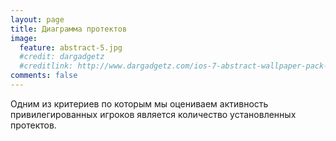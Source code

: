 ```yaml
---
layout: page
title: Диаграмма протектов
image:
  feature: abstract-5.jpg
  #credit: dargadgetz
  #creditlink: http://www.dargadgetz.com/ios-7-abstract-wallpaper-pack-for-iphone-5-and-ipod-touch-retina/
comments: false
---
```


Одним из критериев по которым мы оцениваем активность привилегированных игроков является количество установленных протектов.

<script type="text/javascript" src="http://www.google.com/jsapi"></script>
<script type="text/javascript">
      // Load the Visualization API and the piechart package.
      google.load('visualization', '1.0', {'packages':['corechart']});

      // Set a callback to run when the Google Visualization API is loaded.
      google.setOnLoadCallback(drawChart);
      // Callback that creates and populates a data table,
      // instantiates the pie chart, passes in the data and
      // draws it.
      function drawChart() {

        $.ajax({
                type : "GET",
                url : "http://sc.terraz.ru/regions.php?callback=?",
                dataType: "jsonp",
                success: function(res) {
                        if (res.offline != 1)
                        {
                                // Create the data table.
                                var data = new google.visualization.DataTable();
                                data.addColumn('string', 'Topping');
                                data.addColumn('number', 'Slices');
                                var count = 0;

                                for (var i = 0; i < res.Users.length; i++) {
                                        data.addRows([[decodeURIComponent(res.Users[i].Name), res.Users[i].Count]]);
                                        count += res.Users[i].Count;
                                }

                                if (count<res.Count)
                                {
                                       data.addRows([['Супер администраторы', res.Count - count]]); 
                                }

                                // Set chart options
                                var options = {is3D: true,
                                        backgroundColor: 'transparent',
                                        'title':'Диаграмма протектов',
                                        'width':90%,
                                        'height':600};

                                // Instantiate and draw our chart, passing in some options.
                                var chart = new google.visualization.PieChart(document.getElementById('chart_div'));
                                chart.draw(data, options);
                        }
                },
        });


      }
</script>
<center><div id="chart_div" style="background-color: transparent;"></div></center>
